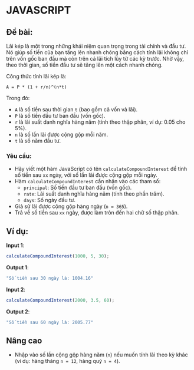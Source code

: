 # JAVASCRIPT

## Đề bài:
Lãi kép là một trong những khái niệm quan trọng trong tài chính và đầu tư. Nó giúp số tiền của bạn tăng lên nhanh chóng bằng cách tính lãi không chỉ trên vốn gốc ban đầu mà còn trên cả lãi tích lũy từ các kỳ trước. Nhờ vậy, theo thời gian, số tiền đầu tư sẽ tăng lên một cách nhanh chóng.

Công thức tính lãi kép là:
```
A = P * (1 + r/n)^(n*t)
```
Trong đó:
- `A` là số tiền sau thời gian `t` (bao gồm cả vốn và lãi).
- `P` là số tiền đầu tư ban đầu (vốn gốc).
- `r` là lãi suất danh nghĩa hàng năm (tính theo thập phân, ví dụ: 0.05 cho 5%).
- `n` là số lần lãi được cộng gộp mỗi năm.
- `t` là số năm đầu tư.

### Yêu cầu:
- Hãy viết một hàm JavaScript có tên `calculateCompoundInterest` để tính số tiền sau `xx` ngày, với số lần lãi được cộng gộp mỗi ngày. 
- Hàm `calculateCompoundInterest` cần nhận vào các tham số:
  - `principal`: Số tiền đầu tư ban đầu (vốn gốc).
  - `rate`: Lãi suất danh nghĩa hàng năm (tính theo phần trăm).
  - `days`: Số ngày đầu tư.
- Giả sử lãi được cộng gộp hàng ngày (`n = 365`).
- Trả về số tiền sau `xx` ngày, được làm tròn đến hai chữ số thập phân.

## Ví dụ:
**Input 1**:
```javascript
calculateCompoundInterest(1000, 5, 30);
```

**Output 1**:
```javascript
"Số tiền sau 30 ngày là: 1004.16"
```

**Input 2**:
```javascript
calculateCompoundInterest(2000, 3.5, 60);
```

**Output 2**:
```javascript
"Số tiền sau 60 ngày là: 2005.77"
```


## Nâng cao
- Nhập vào số lần cộng gộp hàng năm (`n`) nếu muốn tính lãi theo kỳ khác (ví dụ: hàng tháng `n = 12`, hàng quý `n = 4`).